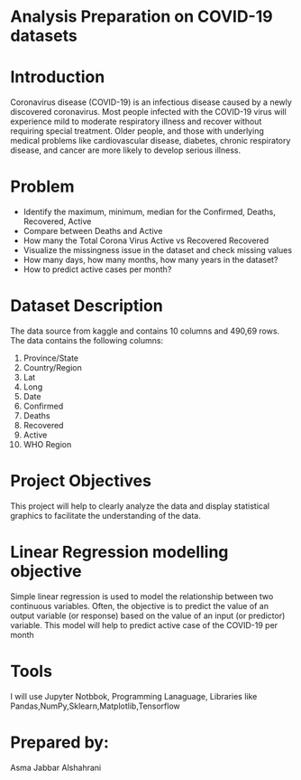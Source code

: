 #  Analysis Preparation on  COVID-19 datasets

# Introduction
Coronavirus disease (COVID-19) is an infectious disease caused by a newly discovered coronavirus.
Most people infected with the COVID-19 virus will experience mild to moderate respiratory illness and recover without requiring special treatment. Older people, and those with underlying medical problems like cardiovascular disease, diabetes, chronic respiratory disease, and cancer are more likely to develop serious illness.

# Problem
- Identify the maximum, minimum, median for the Confirmed, Deaths, Recovered, Active
-  Compare between Deaths and Active
-  How many the Total Corona Virus Active vs Recovered Recovered
-  Visualize the missingness issue in the dataset and check missing values
-  How many days, how many months, how many years in the dataset?
-  How to predict active cases per month? 
   
# Dataset Description

The data source from kaggle and contains 10 columns and 490,69 rows. The data contains the following columns:
1) Province/State 
2) Country/Region 
3) Lat 
4) Long 
5) Date 
6) Confirmed 
7) Deaths 
8) Recovered 
9) Active 
10) WHO Region

# Project Objectives 

This project will help to clearly analyze the data and display statistical graphics to facilitate the understanding of the data.

# Linear Regression modelling objective
Simple linear regression is used to model the relationship between two continuous variables. Often, the objective is to predict the value of an output variable (or response) based on the value of an input (or predictor) variable. This model will help to predict active case of the COVID-19  per month

# Tools

I will use Jupyter Notbbok, Programming Lanaguage, Libraries like Pandas,NumPy,Sklearn,Matplotlib,Tensorflow

# Prepared by:
 Asma Jabbar Alshahrani
